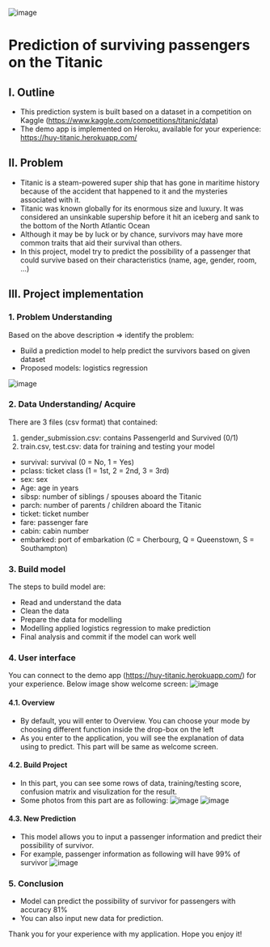 ![image](https://user-images.githubusercontent.com/91864024/178941919-10f00880-de1f-4452-98f3-7926a0c1bdbf.png)
# Prediction of surviving passengers on the Titanic
## I. Outline
- This prediction system is built based on a dataset in a competition on Kaggle (https://www.kaggle.com/competitions/titanic/data)
- The demo app is implemented on Heroku, available for your experience: https://huy-titanic.herokuapp.com/
## II. Problem
- Titanic is a steam-powered super ship that has gone in maritime history 
because of the accident that happened to it and the mysteries associated with it.
- Titanic was known globally for its enormous size and luxury. It was considered an unsinkable supership before it hit an iceberg and 
sank to the bottom of the North Atlantic Ocean
- Although it may be by luck or by chance, survivors may have more common traits that aid their survival than others.
- In this project, model try to predict the possibility of a passenger that could survive based on their characteristics (name, age, gender, room, ...)
## III. Project implementation
### 1. Problem Understanding
Based on the above description => identify the problem:
- Build a prediction model to help predict the survivors based on given dataset
- Proposed models: logistics regression

![image](https://user-images.githubusercontent.com/91864024/178957566-c6bf0f52-99f9-49f0-91ff-762eaa690db7.png)
### 2. Data Understanding/ Acquire
There are 3 files (csv format) that contained:
1. gender_submission.csv: contains PassengerId and Survived (0/1)
2. train.csv, test.csv: data for training and testing your model
- survival:	survival (0 = No, 1 = Yes)
- pclass: ticket class (1 = 1st, 2 = 2nd, 3 = 3rd)
- sex:	sex	
- Age:	age in years	
- sibsp: number of siblings / spouses aboard the Titanic	
- parch: number of parents / children aboard the Titanic	
- ticket:	ticket number	
- fare:	passenger fare	
- cabin: cabin number	
- embarked:	port of embarkation	(C = Cherbourg, Q = Queenstown, S = Southampton)
### 3. Build model
The steps to build model are:
- Read and understand the data
- Clean the data
- Prepare the data for modelling
- Modelling applied logistics regression to make prediction
- Final analysis and commit if the model can work well
### 4. User interface
You can connect to the demo app (https://huy-titanic.herokuapp.com/) for your experience. Below image show welcome screen:
![image](https://user-images.githubusercontent.com/91864024/178959653-9afdfd41-f779-46cd-b1e0-39678b95a010.png)
#### 4.1. Overview
- By default, you will enter to Overview. You can choose your mode by choosing different function inside the drop-box on the left
- As you enter to the application, you will see the explanation of data using to predict. This part will be same as welcome screen.
#### 4.2. Build Project
- In this part, you can see some rows of data, training/testing score, confusion matrix and visulization for the result.
- Some photos from this part are as following:
![image](https://user-images.githubusercontent.com/91864024/178960902-1ecf5393-ec89-41d7-b4f7-0d0f3c76f3a4.png)
![image](https://user-images.githubusercontent.com/91864024/178961028-eeafb9dc-e4a4-45f0-9787-5b90987faaed.png)
#### 4.3. New Prediction
- This model allows you to input a passenger information and predict their possibility of survivor.
- For example, passenger information as following will have 99% of survivor
![image](https://user-images.githubusercontent.com/91864024/178961616-99994794-17d2-4bbd-822b-826df2fd9f6a.png)
### 5. Conclusion
- Model can predict the possibility of survivor for passengers with accuracy 81%
- You can also input new data for prediction.

Thank you for your experience with my application. Hope you enjoy it!






